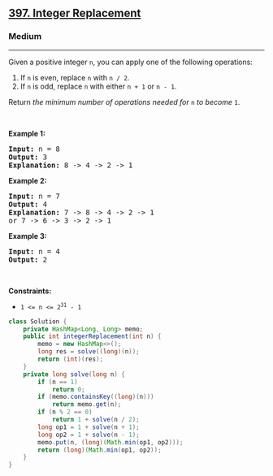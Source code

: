 <h2><a href="https://leetcode.com/problems/integer-replacement">397. Integer Replacement</a></h2><h3>Medium</h3><hr><p>Given a positive integer <code>n</code>,&nbsp;you can apply one of the following&nbsp;operations:</p>

<ol>
	<li>If <code>n</code> is even, replace <code>n</code> with <code>n / 2</code>.</li>
	<li>If <code>n</code> is odd, replace <code>n</code> with either <code>n + 1</code> or <code>n - 1</code>.</li>
</ol>

<p>Return <em>the minimum number of operations needed for</em> <code>n</code> <em>to become</em> <code>1</code>.</p>

<p>&nbsp;</p>
<p><strong class="example">Example 1:</strong></p>

<pre>
<strong>Input:</strong> n = 8
<strong>Output:</strong> 3
<strong>Explanation:</strong> 8 -&gt; 4 -&gt; 2 -&gt; 1
</pre>

<p><strong class="example">Example 2:</strong></p>

<pre>
<strong>Input:</strong> n = 7
<strong>Output:</strong> 4
<strong>Explanation: </strong>7 -&gt; 8 -&gt; 4 -&gt; 2 -&gt; 1
or 7 -&gt; 6 -&gt; 3 -&gt; 2 -&gt; 1
</pre>

<p><strong class="example">Example 3:</strong></p>

<pre>
<strong>Input:</strong> n = 4
<strong>Output:</strong> 2
</pre>

<p>&nbsp;</p>
<p><strong>Constraints:</strong></p>

<ul>
	<li><code>1 &lt;= n &lt;= 2<sup>31</sup> - 1</code></li>
</ul>

```java
class Solution {
    private HashMap<Long, Long> memo;
    public int integerReplacement(int n) {
        memo = new HashMap<>();
        long res = solve((long)(n));
        return (int)(res);
    }
    private long solve(long n) {
        if (n == 1)
            return 0;
        if (memo.containsKey((long)(n)))
            return memo.get(n);
        if (n % 2 == 0)
            return 1 + solve(n / 2);
        long op1 = 1 + solve(n + 1);
        long op2 = 1 + solve(n - 1);
        memo.put(n, (long)(Math.min(op1, op2)));
        return (long)(Math.min(op1, op2));
    }
}
```

